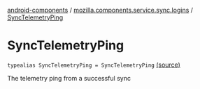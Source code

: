 [android-components](../index.md) / [mozilla.components.service.sync.logins](index.md) / [SyncTelemetryPing](./-sync-telemetry-ping.md)

# SyncTelemetryPing

`typealias SyncTelemetryPing = SyncTelemetryPing` [(source)](https://github.com/mozilla-mobile/android-components/blob/master/components/service/sync-logins/src/main/java/mozilla/components/service/sync/logins/SyncableLoginsStorage.kt#L40)

The telemetry ping from a successful sync

